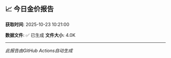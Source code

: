 ## 📈 今日金价报告

**获取时间**: 2025-10-23 10:21:00

**数据文件**: ✅ 已生成
**文件大小**: 4.0K

---
*此报告由GitHub Actions自动生成*
